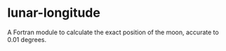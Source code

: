 # lunar-longitude
A Fortran module to calculate the exact position of the moon, accurate to 0.01 degrees.
